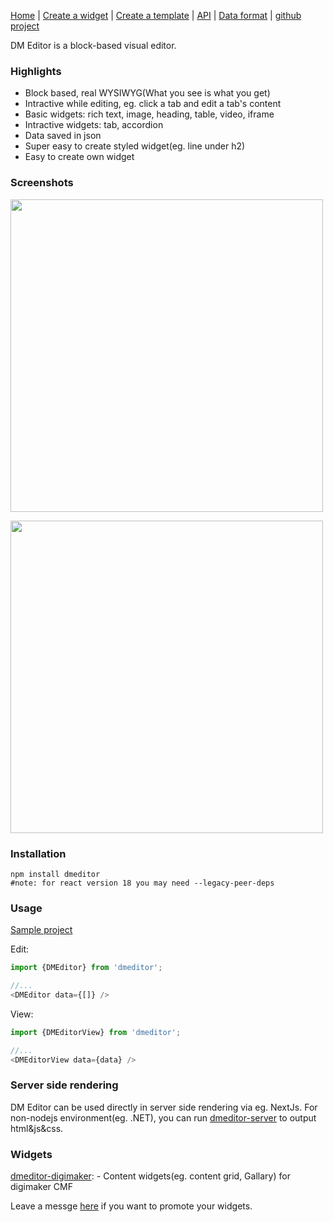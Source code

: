 
[Home](/) | [Create a widget](/create-widget) | [Create a template](/create-a-template.md) | [API](/api) | [Data format](/data-format) | [github project](https://github.com/dmeditor/dmeditor)

DM Editor is a block-based visual editor.

### Highlights
- Block based, real WYSIWYG(What you see is what you get)
- Intractive while editing, eg. click a tab and edit a tab's content
- Basic widgets: rich text, image, heading, table, video, iframe
- Intractive widgets: tab, accordion
- Data saved in json
- Super easy to create styled widget(eg. line under h2)
- Easy to create own widget

### Screenshots

<a href="https://www.digimaker.com/var/images/w/wzz/upload-2038061186-screen1.png"><img width="500px" src="https://www.digimaker.com/var/images/w/wzz/upload-2038061186-screen1.png" /></a>

<a href="https://www.digimaker.com/var/images/l/loe/upload-103887251-screen2.png"><img width="500px" src="https://www.digimaker.com/var/images/l/loe/upload-103887251-screen2.png" /></a>

### Installation

```
npm install dmeditor
#note: for react version 18 you may need --legacy-peer-deps
```

### Usage

[Sample project](https://github.com/dmeditor/dmeditor-sample)

Edit:
```typescript
import {DMEditor} from 'dmeditor';

//...
<DMEditor data={[]} />
```

View:
```typescript
import {DMEditorView} from 'dmeditor';

//...
<DMEditorView data={data} />
```

### Server side rendering

DM Editor can be used directly in server side rendering via eg. NextJs. For non-nodejs environment(eg. .NET), you can run [dmeditor-server](https://github.com/dmeditor/dmeditor-server) to output html&js&css.


### Widgets
[dmeditor-digimaker](https://github.com/digimakergo/dmeditor-digimaker/):  - Content widgets(eg. content grid, Gallary) for digimaker CMF

Leave a messge [here](https://github.com/dmeditor/dmeditor/issues/1) if you want to promote your widgets.
